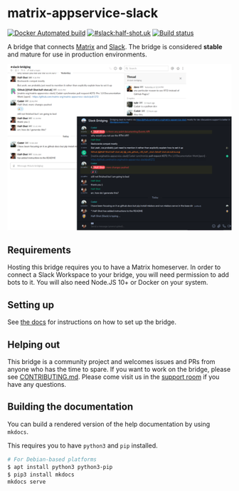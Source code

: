 # matrix-appservice-slack

[![Docker Automated build](https://img.shields.io/docker/cloud/build/matrixdotorg/matrix-appservice-slack.svg)](https://hub.docker.com/r/matrixdotorg/matrix-appservice-slack)
[![#slack:half-shot.uk](https://img.shields.io/matrix/slack:half-shot.uk.svg?server_fqdn=matrix.half-shot.uk&label=%23slack:half-shot.uk&logo=matrix)](https://matrix.to/#/#slack:half-shot.uk)
[![Build status](https://badge.buildkite.com/ebc25cba3c68c0e44db887be63fa28c4e337e115241c52cb74.svg)](https://buildkite.com/matrix-dot-org/matrix-appservice-slack)

A bridge that connects [Matrix](https://matrix.org) and [Slack](https://slack.com). The bridge
is considered **stable** and mature for use in production environments.

![Screenshot](./screenshot.png)

## Requirements

Hosting this bridge requires you to have a Matrix homeserver. In order to connect a Slack Workspace to your bridge, you will need permission to add bots to it. You will also need Node.JS 10+ or Docker on your system.

## Setting up

See [the docs](docs/getting_started.md) for instructions on how to set up the bridge.

## Helping out

This bridge is a community project and welcomes issues and PRs from anyone who has
the time to spare. If you want to work on the bridge, please see
[CONTRIBUTING.md](./CONTRIBUTING.md). Please come visit us in the [support room](https://matrix.to/#/#matrix_appservice_slack:cadair.com/) if you have any questions.


## Building the documentation

You can build a rendered version of the help documentation by using `mkdocs`.

This requires you to have `python3` and `pip` installed.

```sh
# For Debian-based platforms
$ apt install python3 python3-pip
$ pip3 install mkdocs
mkdocs serve
```
